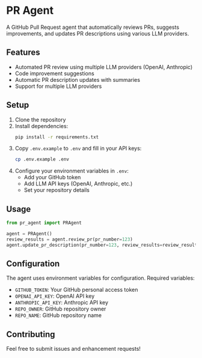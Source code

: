 # PR Agent

A GitHub Pull Request agent that automatically reviews PRs, suggests improvements, and updates PR descriptions using various LLM providers.

## Features

- Automated PR review using multiple LLM providers (OpenAI, Anthropic)
- Code improvement suggestions
- Automatic PR description updates with summaries
- Support for multiple LLM providers

## Setup

1. Clone the repository
2. Install dependencies:
   ```bash
   pip install -r requirements.txt
   ```
3. Copy `.env.example` to `.env` and fill in your API keys:
   ```bash
   cp .env.example .env
   ```
4. Configure your environment variables in `.env`:
   - Add your GitHub token
   - Add LLM API keys (OpenAI, Anthropic, etc.)
   - Set your repository details

## Usage

```python
from pr_agent import PRAgent

agent = PRAgent()
review_results = agent.review_pr(pr_number=123)
agent.update_pr_description(pr_number=123, review_results=review_results)
```

## Configuration

The agent uses environment variables for configuration. Required variables:

- `GITHUB_TOKEN`: Your GitHub personal access token
- `OPENAI_API_KEY`: OpenAI API key
- `ANTHROPIC_API_KEY`: Anthropic API key
- `REPO_OWNER`: GitHub repository owner
- `REPO_NAME`: GitHub repository name

## Contributing

Feel free to submit issues and enhancement requests!

